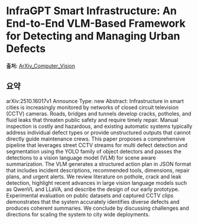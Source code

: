 # InfraGPT Smart Infrastructure: An End-to-End VLM-Based Framework for Detecting and Managing Urban Defects

**출처:** [ArXiv_Computer_Vision](https://arxiv.org/abs/2510.16017)

## 요약
arXiv:2510.16017v1 Announce Type: new
Abstract: Infrastructure in smart cities is increasingly monitored by networks of closed circuit television (CCTV) cameras. Roads, bridges and tunnels develop cracks, potholes, and fluid leaks that threaten public safety and require timely repair. Manual inspection is costly and hazardous, and existing automatic systems typically address individual defect types or provide unstructured outputs that cannot directly guide maintenance crews. This paper proposes a comprehensive pipeline that leverages street CCTV streams for multi defect detection and segmentation using the YOLO family of object detectors and passes the detections to a vision language model (VLM) for scene aware summarization. The VLM generates a structured action plan in JSON format that includes incident descriptions, recommended tools, dimensions, repair plans, and urgent alerts. We review literature on pothole, crack and leak detection, highlight recent advances in large vision language models such as QwenVL and LLaVA, and describe the design of our early prototype. Experimental evaluation on public datasets and captured CCTV clips demonstrates that the system accurately identifies diverse defects and produces coherent summaries. We conclude by discussing challenges and directions for scaling the system to city wide deployments.
